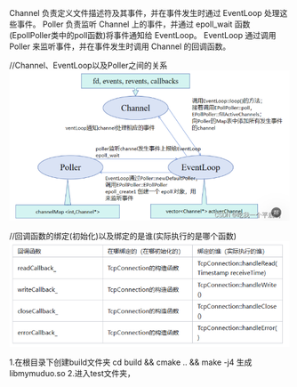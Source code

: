 Channel 负责定义文件描述符及其事件，并在事件发生时通过 EventLoop 处理这些事件。
Poller 负责监听 Channel 上的事件，并通过 epoll_wait 函数(EpollPoller类中的poll函数)将事件通知给 EventLoop。
EventLoop 通过调用 Poller 来监听事件，并在事件发生时调用 Channel 的回调函数。

//Channel、EventLoop以及Poller之间的关系
![alt text](image.png)

//回调函数的绑定(初始化)以及绑定的是谁(实际执行的是哪个函数)
![alt text](image-1.png)

1.在根目录下创建build文件夹  cd build && cmake .. && make -j4  生成libmymuduo.so
2.进入test文件夹，
